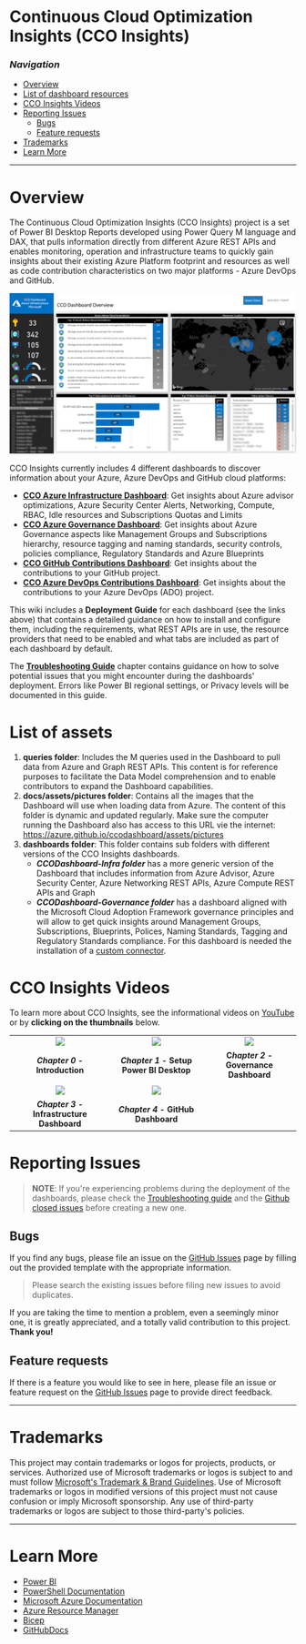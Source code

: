 # Continuous Cloud Optimization Insights (CCO Insights)

### _Navigation_

  - [Overview](#overview)
  - [List of dashboard resources](#list-of-dashboard-resources)
  - [CCO Insights Videos](#cco-insights-videos)
  - [Reporting Issues](#reporting-issues)
    - [Bugs](#bugs)
    - [Feature requests](#feature-requests)
  - [Trademarks](#trademarks)
  - [Learn More](#learn-more)

---

# Overview

The Continuous Cloud Optimization Insights (CCO Insights) project is a set of Power BI Desktop Reports developed using Power Query M language and DAX, that pulls information directly from different Azure REST APIs and enables monitoring, operation and infrastructure teams to quickly gain insights about their existing Azure Platform footprint and resources as well as code contribution characteristics on two major platforms - Azure DevOps and GitHub.

![OverviewImage](./media/OverviewImage.png)

CCO Insights currently includes 4 different dashboards to discover information about your Azure, Azure DevOps and GitHub cloud platforms:

- [**CCO Azure Infrastructure Dashboard**](./Deployment%20Guide%20-%20Infrastructure-Dashboard): Get insights about Azure advisor optimizations, Azure Security Center Alerts, Networking, Compute, RBAC, Idle resources and Subscriptions Quotas and Limits
- [**CCO Azure Governance Dashboard**](./Deployment%20Guide%20-%20Governance%20Dashboard): Get insights about Azure Governance aspects like Management Groups and Subscriptions hierarchy, resource tagging and naming standards, security controls, policies compliance, Regulatory Standards and Azure Blueprints
- [**CCO GitHub Contributions Dashboard**](./Deployment%20Guide%20-%20GitHub%20Dashboard): Get insights about the contributions to your GitHub project.
- [**CCO Azure DevOps Contributions Dashboard**](./Deployment%20Guide%20-%20ADO%20Dashboard.md): Get insights about the contributions to your Azure DevOps (ADO) project.

This wiki includes a **Deployment Guide** for each dashboard (see the links above) that contains a detailed guidance on how to install and configure them, including the requirements, what REST APIs are in use, the resource providers that need to be enabled and what tabs are included as part of each dashboard by default. 

The [**Troubleshooting Guide**](./Troubleshooting%20Guide) chapter contains guidance on how to solve potential issues that you might encounter during the dashboards' deployment. Errors like Power BI regional settings, or Privacy levels will be documented in this guide.

# List of assets

1. **queries folder**: Includes the M queries used in the Dashboard to pull data from Azure and Graph REST APIs. This content is for reference purposes to facilitate the Data Model comprehension and to enable contributors to expand the Dashboard capabilities.
2. **docs/assets/pictures folder**: Contains all the images that the Dashboard will use when loading data from Azure. The content of this folder is dynamic and updated regularly. Make sure the computer running the Dashboard also has access to this URL vie the internet: https://azure.github.io/ccodashboard/assets/pictures
3. **dashboards folder**: This folder contains sub folders with different versions of the CCO Insights dashboards.
    - ***CCODashboard-Infra folder*** has a more generic version of the Dashboard that includes information from Azure Advisor, Azure Security Center, Azure Networking REST APIs, Azure Compute REST APIs and Graph
    - ***CCODashboard-Governance folder*** has a dashboard aligned with the Microsoft Cloud Adoption Framework governance principles and will allow to get quick insights around Management Groups, Subscriptions, Blueprints, Polices, Naming Standards, Tagging and Regulatory Standards compliance. For this dashboard is needed the installation of a [custom connector](./Deployment%20Guide%20-%20Governance%20Dashboard#installing-the-custom-connector).

# CCO Insights Videos

To learn more about CCO Insights, see the informational videos on [YouTube](https://aka.ms/ccoinsights/videos) or by **clicking on the thumbnails** below.

||||
|:---:|:---:|:---:|
|[<img src="https://img.youtube.com/vi/9l9ME_WXxJk/0.jpg" width="250"/>](https://www.youtube.com/watch?v=9l9ME_WXxJk)|[<img src="https://img.youtube.com/vi/z5pez0kl8_s/0.jpg" width="250"/>](https://www.youtube.com/watch?v=z5pez0kl8_s) | [<img src="https://img.youtube.com/vi/3lXcSaGtlx4/0.jpg" width="250"/>](https://www.youtube.com/watch?v=3lXcSaGtlx4)|
|***Chapter 0* - Introduction**|***Chapter 1* - Setup Power BI Desktop**|**C*hapter 2* - Governance Dashboard**
||||
|[<img src="https://img.youtube.com/vi/TzIbdpDQX5U/0.jpg" width="250"/>](https://www.youtube.com/watch?v=TzIbdpDQX5U)|[<img src="https://img.youtube.com/vi/uYbcd3B4z4I/0.jpg" width="250"/>](https://www.youtube.com/watch?v=uYbcd3B4z4I)||
|***Chapter 3* - Infrastructure Dashboard**|***Chapter 4* - GitHub Dashboard**||

# Reporting Issues

>**NOTE**: If you're experiencing problems during the deployment of the dashboards, please check the [Troubleshooting guide](./Troubleshooting%20Guide) and the [Github closed issues][GitHubClosedIssues] before creating a new one.


## Bugs

If you find any bugs, please file an issue on the [GitHub Issues][GitHubIssues] page by filling out the provided template with the appropriate information.

> Please search the existing issues before filing new issues to avoid duplicates.

If you are taking the time to mention a problem, even a seemingly minor one, it is greatly appreciated, and a totally valid contribution to this project. **Thank you!**

## Feature requests

If there is a feature you would like to see in here, please file an issue or feature request on the [GitHub Issues][GitHubIssues] page to provide direct feedback.

---

# Trademarks

This project may contain trademarks or logos for projects, products, or services. Authorized use of Microsoft trademarks or logos is subject to and must follow
[Microsoft's Trademark & Brand Guidelines](https://www.microsoft.com/en-us/legal/intellectualproperty/trademarks/usage/general).
Use of Microsoft trademarks or logos in modified versions of this project must not cause confusion or imply Microsoft sponsorship.
Any use of third-party trademarks or logos are subject to those third-party's policies.

---

# Learn More

- [Power BI][PowerBIDocs]
- [PowerShell Documentation][PowerShellDocs]
- [Microsoft Azure Documentation][MicrosoftAzureDocs]
- [Azure Resource Manager][AzureResourceManager]
- [Bicep][Bicep]
- [GitHubDocs][GitHubDocs]

<!-- References -->

<!-- Docs -->
[GitHubDocs]: <https://docs.github.com/>
[GitHubIssues]: <https://github.com/Azure/CCOInsights/issues>
[GitHubClosedIssues]: <https://github.com/Azure/CCOInsights/issues?q=is%3Aissue>
[AzureResourceManager]: <https://learn.microsoft.com/en-us/azure/azure-resource-manager/management/overview>
[Bicep]: <https://github.com/Azure/bicep>
[MicrosoftAzureDocs]: <https://learn.microsoft.com/en-us/azure/>
[PowerShellDocs]: <https://learn.microsoft.com/en-us/powershell/>
[PowerBIDocs]: <https://learn.microsoft.com/en-us/power-bi/>
